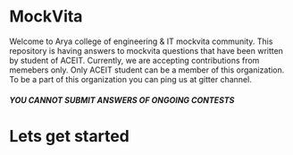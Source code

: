 # MockVita

Welcome to Arya college of engineering & IT mockvita community. This repository is having answers to mockvita questions that have been written by student of ACEIT. Currently, we are accepting contributions from memebers only. Only ACEIT student can be a member of this organization. To be a part of this organization you can ping us at gitter channel.

##### YOU CANNOT SUBMIT ANSWERS OF ONGOING CONTESTS

# Lets get started
